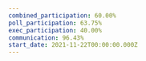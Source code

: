 ```yaml
---
combined_participation: 60.00%
poll_participation: 63.75%
exec_participation: 40.00%
communication: 96.43%
start_date: 2021-11-22T00:00:00.000Z
---
```

